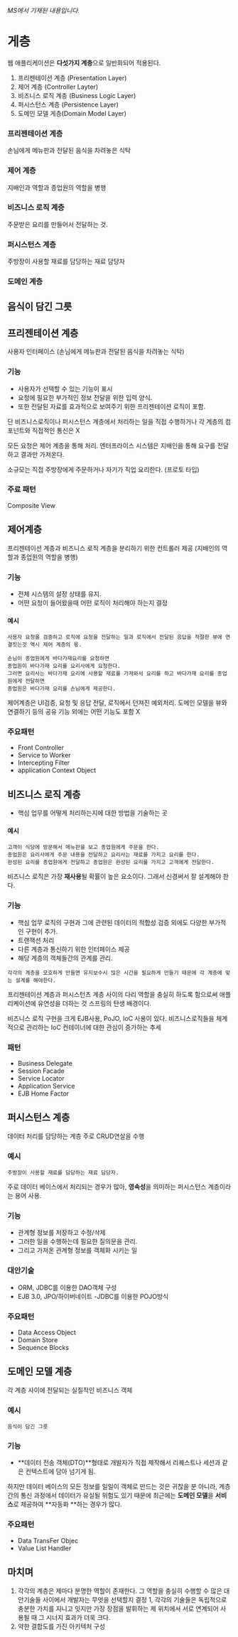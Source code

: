 *MS에서 기재된 내용입니다.*
# 게층
웹 애플리케이션은 **다섯가지 계층**으로 일반화되어 적용된다.

1. 프리젠테이션 계층 (Presentation Layer)
1. 제어 계층 (Controller Layter)
1. 비즈니스 로직 계층 (Business Logic Layer)
1. 퍼시스턴스 계층 (Persistence Layer)
1. 도메인 모델 게층(Domain Model Layer)

### 프리젠테이션 계층
손님에게 메뉴판과 전달된 음식을 차려놓은 식탁


### 제어 계층
지배인과 역할과 종업원의 역할을 병행

### 비즈니스 로직 계층
주문받은 요리를 만들어서 전달하는 것. 

### 퍼시스턴스 계층
주방장이 사용할 재료를 담당하는 재료 담당자

### 도메인 계층
음식이 담긴 그릇
---

## 프리젠테이션 계층
사용자 인터페이스
(손님에게 메뉴판과 전달된 음식을 차려놓는 식탁)

### 기능 
- 사용자가 선택할 수 있는 기능이 표시
- 요청에 필요한 부가적인 정보 전달을 위한 입력 양식.
- 또한 전달된 자료를 효과적으로 보여주기 위한 프리젠테이션 로직이 포함.

단 비즈니스로직이나 퍼시스턴스 계층에서 처리하는 일을 직접 수행하거나 각 계층의 컴포넌트와 직접적인 통신은 X

모든 요청은 제어 계층을 통해 처리.
엔터프라이스 시스템은 지배인을 통해 요구를 전달하고 결과만 가져온다.

소규모는 직접 주방장에게 주문하거나 자기가 직업 요리한다.
(프로토 타입)

### 주료 패턴
Composite View

## 제어계층
프리젠테이션 계층과 비즈니스 로직 계층을 분리하기 위한 컨트롤러 제공
(지배인의 역할과 종업원의 역할을 병행)

###  기능
- 전체 시스템의 설정 상태를 유지.
- 어떤 요청이 들어왔을때 어떤 로직이 처리해야 하는지 결정

#### 예시
```
사용자 요청을 검증하고 로직에 요청을 전달하는 일과 로직에서 전달된 응답을 적절한 뷰에 연결짓는것 역시 제어 계층의 몫.

손님이 종업원에게 바다가재요리를 요청하면 
종업원이 바다가재 요리를 요리사에게 요청한다.
그러면 요리사는 바다가재 요리에 사용할 재료를 가져와서 요리를 하고 바다가재 요리를 종업원에게 전달하면
종업원은 바다가재 요리를 손님에게 제공한다.
```

제어계층은
UI검증, 요청 및 응답 전달, 로직에서 던져진 예외처리.
도메인 모델을 뷰와 연결하기 등의 공유 기능 외에는 어떤 기능도 포함 X

### 주요패턴
- Front Controller
- Service to Worker
- Intercepting Filter
- application
Context Object

## 비즈니스 로직 계층
- 핵심 업무를 어떻게 처리하는지에 대한 방법을 기술하는 곳

#### 예시
```
고객이 식당에 방문해서 메뉴판을 보고 종업원에게 주문을 한다.
종업원은 요리사에게 주문 내용을 전달하고 요리사는 재료를 가지고 요리를 한다.
완성된 요리를 종업원에게 전달하고 종업원은 완성된 요리를 가지고 고객에게 전달한다.
``` 

비즈니스 로직은 가장 **재사용**될 확률이 높은 요소이다.
그래서 신경써서 잘 설계해야 한다.

### 기능 
- 핵심 업무 로직의 구현과 그에 관련된 데이터의 적합성 검증 외에도 다양한 부가적인 구현이 추가.
- 트랜잭션 처리
- 다른 계층과 통신하기 위한 인터페이스 제공
- 해당 계층의 객체들간의 관계를 관리.

`
각각의 계층을 모호하게 만들면 유지보수시 많은 시간을 필요하게 만들기 때문에
각 계층에 맞는 설계를 해야한다.
`

프리젠테이션 계층과 퍼시스턴츠 계층 사이의 다리 역할을 충실히 하도록 함으로써 애플리케이션에 유연성을 더하는 것
스프링의 탄생 배경이다.

비즈니스 로직 구현을 크게 EJB사용, PoJO, IoC  사용이 있다.
비즈니스로직들을 체계적으로 관리하는 IoC 컨테이너에 대한 관심이 증가하는 추세

### 패턴
- Business Delegate
- Session Facade
- Service Locator
- Application Service
- EJB Home Factor


## 퍼시스턴스 계층
데이터 처리를 담당하는 계층
주로 CRUD연살을 수행
 
### 예시
```
주방장이 사용할 재료를 담당하는 재료 담당자.
``` 
주로 데이터 베이스에서 처리되는 경우가 많아,
**영속성**을 의미하는 퍼시스턴스 계층이라는 용어 사용.
 
### 기능 
- 관계형 정보를 저장하고 수정/삭제
- 그러한 일을 수행하는데 필요한 질의문을 관리.
- 그리고 가져온 관계형 정보를 객체화 시키는 일
 
### 대안기술
- ORM, JDBC를 이용한 DAO객체 구성
- EJB 3.0, JPO/하이버네이트
-JDBC를 이용한 POJO방식
 
 ### 주요패턴 
- Data Access Object
- Domain Store
- Sequence Blocks

## 도메인 모델 계층
각 계층 사이에 전달되는 실질적인 비즈니스 객체

### 예시
```
음식이 담긴 그릇
```
### 기능
- **데이터 전송 객체(DTO)**형태로 개발자가 직접 제작해서 리퀘스트나 세션과 같은 컨텍스트에 담아 넘기게 됨.

하지만 데이터 베이스의 모든 정보를 일일이 객체로 만드는 것은 귀찮을 분 아니라,
계층간의 통신 과정에서 데이터가 유실될 위험도 있기 때문에 최근에는 **도메인 모델**을 **서비스**로 제공하여 **자동화 **하는 경우가 많다.
 
### 주요패턴
- Data TransFer Objec
- Value List Handler
 
## 마치며
1. 각각의 계층은 제마다 분명한 역할이 존재한다.
그 역할을 충실히 수행할 수 많은 대안기술들 사이에서 개발자는 무엇을 선택할지 결정
1, 각각의 기술들은 독립적으로 충분한 가치를 지니고 잇지만 가장 장점을 발휘하는 제 위치에서 서로 연계되어 사용될 때 그 시너지 효과가 더욱 크다.
1. 약한 결합도를 가진 아키텍처 구성
 
 
 
 
 
 
 

